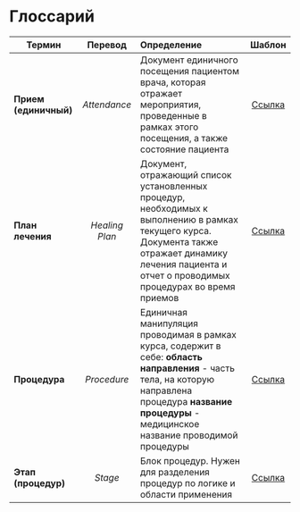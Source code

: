 # Глоссарий


| Термин        | Перевод        | Определение  |   Шаблон |
| ------------- |:--------------:| :----------  | :-------:|
| **Прием (единичный)** | *Attendance* | Документ единичного посещения пациентом врача, которая отражает мероприятия, проведенные в рамках этого посещения, а также состояние пациента | [Ссылка]() |
| **План лечения**      |*Healing Plan*| Документ, отражающий список установленных процедур, необходимых к выполнению в рамках текущего курса. Документа также отражает динамику лечения пациента и отчет о проводимых процедурах во время приемов|[Ссылка]() |
| **Процедура** | *Procedure*    |    Единичная манипуляция проводимая в рамках курса, содержит в себе:                       **область направления** - часть тела, на которую направлена процедура                                                         **название процедуры** - медицинское название проводимой процедуры | [Ссылка]() |
| **Этап (процедур)** | *Stage* | Блок процедур. Нужен для разделения процедур по логике и области применения |[Ссылка]() |
